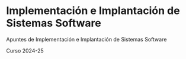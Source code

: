 # Implementación e Implantación de Sistemas Software

Apuntes de Implementación e Implantación de Sistemas Software

Curso 2024-25
